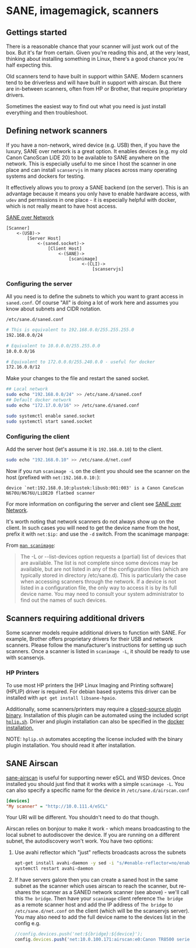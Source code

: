 # SANE, imagemagick, scanners

## Gettings started

There is a reasonable chance that your scanner will just work out of the box.
But it's far from certain. Given you're reading this and, at the very least,
thinking about installing something in Linux, there's a good chance you're half
expecting this.

Old scanners tend to have built in support within SANE. Modern scanners tend to
be driverless and will have built in support with airscan. But there are
in-between scanners, often from HP or Brother, that require proprietary drivers.

Sometimes the easiest way to find out what you need is just install everything
and then troubleshoot.

## Defining network scanners

If you have a non-network, wired device (e.g. USB) then, if you have the luxury,
SANE over network is a great option. It enables devices (e.g. my old Canon
CanoScan LiDE 20) to be available to SANE anywhere on the network. This is
especially useful to me since I host the scanner in one place and can install
`scanservjs` in many places across many operating systems and dockers for
testing.

It effectively allows you to proxy a SANE backend (on the server). This is an
advantage because it means you only have to enable hardware access, with `udev`
and permissions in one place - it is especially helpful with docker, which is
not really meant to have host access.

[SANE over Network](https://wiki.debian.org/SaneOverNetwork)

```
[Scanner]
    <-(USB)->
        [Server Host]
            <-(saned.socket)->
                [Client Host]
                    <-(SANE)->
                        [scanimage]
                             <-(CLI)->
                                 [scanservjs]
```

### Configuring the server

All you need is to define the subnets to which you want to grant access in
`saned.conf`. Of course "All" is doing a lot of work here and assumes you know
about subnets and CIDR notation.

`/etc/sane.d/saned.conf`
```sh
# This is equivalent to 192.168.0.0/255.255.255.0
192.168.0.0/24

# Equivalent to 10.0.0.0/255.255.0.0
10.0.0.0/16

# Equivalent to 172.0.0.0/255.240.0.0 - useful for docker
172.16.0.0/12
```

Make your changes to the file and restart the saned socket.

```sh
## Local network
sudo echo "192.168.0.0/24" >> /etc/sane.d/saned.conf
## Default docker network
sudo echo "172.17.0.0/16" >> /etc/sane.d/saned.conf

sudo systemctl enable saned.socket
sudo systemctl start saned.socket
```

### Configuring the client

Add the server host (let's assume it is `192.168.0.10`) to the client.

```sh
sudo echo "192.168.0.10" >> /etc/sane.d/net.conf
```

Now if you run `scanimage -L` on the client you should see the scanner on the
host (prefixed with `net:192.168.0.10:`):

```
device `net:192.168.0.10:plustek:libusb:001:003' is a Canon CanoScan N670U/N676U/LiDE20 flatbed scanner
```

For more information on configuring the server and client see
[SANE over Network](https://wiki.debian.org/SaneOverNetwork#Server_Configuration).

It's worth noting that network scanners do not always show up on the client. In
such cases you will need to get the device name from the host, prefix it with
`net:$ip:` and use the `-d` switch. From the scanimage manpage:

From [`man scanimage`](https://linux.die.net/man/1/scanimage):

> The -L or --list-devices option requests a (partial) list of devices that are
> available. The list is not complete since some devices may be available, but
> are not listed in any of the configuration files (which are typically stored
> in directory /etc/sane.d). This is particularly the case when accessing
> scanners through the network. If a device is not listed in a configuration
> file, the only way to access it is by its full device name. You may need to
> consult your system administrator to find out the names of such devices.

## Scanners requiring additional drivers

Some scanner models require additional drivers to function with SANE. For
example, Brother offers proprietary drivers for their USB and network scanners.
Please follow the manufacturer's instructions for setting up such scanners.
Once a scanner is listed in `scanimage -L`, it should be ready to use with
scanservjs.

### HP Printers

To use most HP printers the [HP Linux Imaging and Printing software] (HPLIP) driver is required. For debian based systems this driver can be installed with `apt get install libsane-hpaio`.

Additionally, some scanners/printers may require a [closed-source plugin binary](https://developers.hp.com/hp-linux-imaging-and-printing/binary_plugin.html). Installation of this plugin can be automated using the included script [`hplip.sh`](/scripts/docs/hplip.sh). Driver and plugin installation can also be specified in the [docker installation.](docker.md#hp-printers)

NOTE: `hplip.sh` automates accepting the license included with the binary plugin installation. You should read it after installation.

## SANE Airscan

[sane-airscan](https://github.com/alexpevzner/sane-airscan) is useful for
supporting newer eSCL and WSD devices. Once installed you should just find that
it works with a simple `scanimage -L`. You can also specify a specific name for
the device in `/etc/sane.d/airscan.conf`

```ini
[devices]
"My scanner" = "http://10.0.111.4/eSCL"
```

Your URI will be different. You shouldn't need to do that though.

Airscan relies on bonjour to make it work - which means broadcasting to the
local subnet to autodiscover the device. If you are running on a different
subnet, the autodiscovery won't work. You have two options:

1. Use avahi reflector which "just" reflects broadcasts across the subnets
   ```sh
   apt-get install avahi-daemon -y sed -i "s/#enable-reflector=no/enable-reflector=yes/g" /etc/avahi/avahi-daemon.conf
   systemctl restart avahi-daemon
   ```
2. If have servers galore then you can create a saned host in the same subnet as
   the scanner which uses airscan to reach the scanner, but re-shares the
   scanner as a SANED network scanner (see above) - we'll call this
   `The bridge`. Then have your `scanimage` client reference `The bridge` as a
   remote scanner host and add the IP address of `The bridge` to
   `/etc/sane.d/net.conf` on the client (which will be the scanservjs server).
   You may also need to add the full device name to the devices list in the
   config e.g.
   ```javascript
   //config.devices.push('net:${bridge}:${device}');
   config.devices.push('net:10.0.100.171:airscan:e0:Canon TR8500 series-5');
   ```
